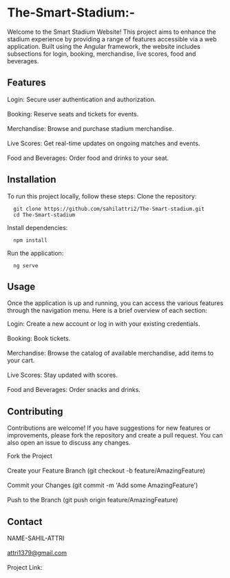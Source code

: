 # The-Smart-Stadium:-
Welcome to the Smart Stadium Website! This project aims to enhance the stadium experience by providing a range of features accessible via a web application. Built using the Angular framework, the website includes subsections for login, booking, merchandise, live scores, food and beverages.


## Features
Login: Secure user authentication and authorization.<br />   
Booking: Reserve seats and tickets for events.<br />   
Merchandise: Browse and purchase stadium merchandise. <br />   
Live Scores: Get real-time updates on ongoing matches and events. <br />   
Food and Beverages: Order food and drinks to your seat.<br />   

## Installation
To run this project locally, follow these steps:
  Clone the repository:

      git clone https://github.com/sahilattri2/The-Smart-stadium.git
      cd The-Smart-stadium
      
  Install dependencies:


      npm install
  Run the application:
        
      ng serve
      


## Usage
Once the application is up and running, you can access the various features through the navigation menu. Here is a brief overview of each section:

Login: Create a new account or log in with your existing credentials.<br />   
Booking: Book tickets. <br />   
Merchandise: Browse the catalog of available merchandise, add items to your cart.<br />   
Live Scores: Stay updated with scores.<br />   
Food and Beverages: Order snacks and drinks.<br />   

## Contributing
Contributions are welcome! If you have suggestions for new features or improvements, please fork the repository and create a pull request. You can also open an issue to discuss any changes.

Fork the Project<br />   
Create your Feature Branch (git checkout -b feature/AmazingFeature)<br />   
Commit your Changes (git commit -m 'Add some AmazingFeature')<br />   
Push to the Branch (git push origin feature/AmazingFeature)<br />     

## Contact
NAME-SAHIL-ATTRI <br />   
attri1379@gmail.com<br />   
Project Link: 
